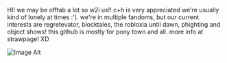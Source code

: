 HI! we may be offtab a lot so w2i us!! c+h is very appreciated we're usually kind of lonely at times :'). we're in multiple fandoms, but our current interests are regretevator, blocktales, the robloxia until dawn, phighting and object shows! this github is mostly for pony town and all. more info at strawpage! XD


![Image Alt](https://github.com/baseballii/baseballii/blob/716702fabbf36ab018848c3dbe954ae9ee3b3a7c/Screenshot%202024-11-05%204.38.42%20PM.png)
